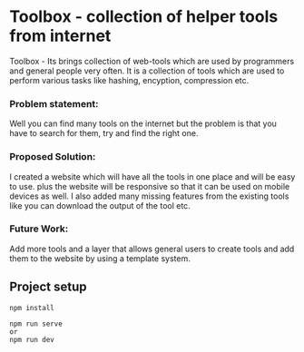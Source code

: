 # Toolbox - collection of helper tools from internet
Toolbox - Its brings collection of web-tools which are used by programmers and general people 
very often. 
It is a collection of tools which are used to perform various tasks like
hashing, encyption, compression etc.

### Problem statement:
Well you can find many tools on the internet but the problem is that you have to search for them, try and find the right one.

### Proposed Solution:
I created a website which will have all the tools in one place and will be easy to use.
plus the website will be responsive so that it can be used on mobile devices as well.
I also added many missing features from the existing tools like you can download the output of the tool etc.

### Future Work:
Add more tools and a layer that allows general users to create tools and add them to the website by 
using a template system.

## Project setup
```
npm install

npm run serve
or
npm run dev
```